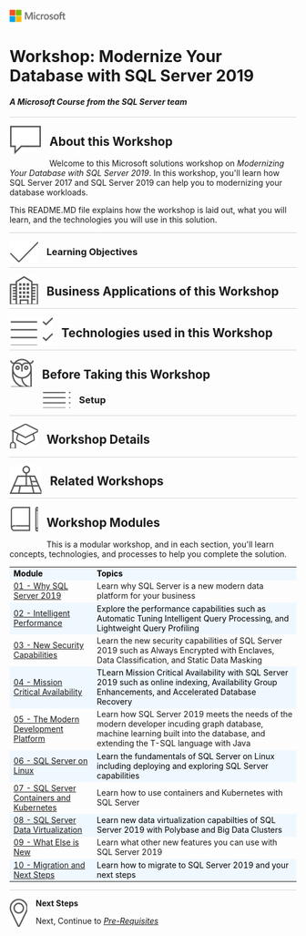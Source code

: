 ![](graphics/microsoftlogo.png)

# Workshop: Modernize Your Database with SQL Server 2019

#### <i>A Microsoft Course from the SQL Server team</i>

<p style="border-bottom: 1px solid lightgrey;"></p>

<img style="float: left; margin: 0px 15px 15px 0px;" src="./graphics/textbubble.png"> <h2>About this Workshop</h2>

Welcome to this Microsoft solutions workshop on *Modernizing Your Database with SQL Server 2019*. In this workshop, you'll learn how SQL Server 2017 and SQL Server 2019 can help you to modernizing your database workloads.

This README.MD file explains how the workshop is laid out, what you will learn, and the technologies you will use in this solution.

<p style="border-bottom: 1px solid lightgrey;"></p>

<img style="float: left; margin: 0px 15px 15px 0px;" src="./graphics/checkmark.png"> <h3>Learning Objectives</h3>

<p style="border-bottom: 1px solid lightgrey;"></p>
<img style="float: left; margin: 0px 15px 15px 0px;" src="./graphics/building1.png"> <h2>Business Applications of this Workshop</h2>

<p style="border-bottom: 1px solid lightgrey;"></p>

<img style="float: left; margin: 0px 15px 15px 0px;" src="./graphics/listcheck.png"> <h2>Technologies used in this Workshop</h2>

<p style="border-bottom: 1px solid lightgrey;"></p>

<img style="float: left; margin: 0px 15px 15px 0px;" src="./graphics/owl.png"> <h2>Before Taking this Workshop</h2>



<img style="float: left; margin: 0px 15px 15px 0px;" src="./graphics/bulletlist.png"> <h3>Setup</h3>

<p style="border-bottom: 1px solid lightgrey;"></p>

<img style="float: left; margin: 0px 15px 15px 0px;" src="./graphics/education1.png"> <h2>Workshop Details</h2>

<p style="border-bottom: 1px solid lightgrey;"></p>

<img style="float: left; margin: 0px 15px 15px 0px;" src="./graphics/pinmap.png"> <h2>Related Workshops</h2>


<p style="border-bottom: 1px solid lightgrey;"></p>

<img style="float: left; margin: 0px 15px 15px 0px;" src="./graphics/bookpencil.png"> <h2>Workshop Modules</h2>

This is a modular workshop, and in each section, you'll learn concepts, technologies, and processes to help you complete the solution.

<table style="tr:nth-child(even) {background-color: #f2f2f2;}; text-align: left; display: table; border-collapse: collapse; border-spacing: 5px; border-color: gray;">

  <tr><td style="background-color: AliceBlue; color: black;"><b>Module</b></td><td style="background-color: AliceBlue; color: black;"><b>Topics</b></td></tr>

  <tr><td><a href="ModernizeSQL2019/01-WhySQL2019.md" target="_blank">01 - Why SQL Server 2019 </a></td><td> Learn why SQL Server is a new modern data platform for your business</td></tr>
  <tr><td style="background-color: AliceBlue; color: black;"><a href="ModernizeSQL2019/02-IntelligentPerformance.md" target="_blank">02 - Intelligent Performance</a> </td><td td style="background-color: AliceBlue; color: black;"> Explore the performance capabilities such as Automatic Tuning Intelligent Query Processing, and Lightweight Query Profiling</td></tr>
  <tr><td><a href="ModernizeSQL2019/03-Security.md" target="_blank">03 - New Security Capabilities</a></td><td> Learn the new security capabilities of SQL Server 2019 such as Always Encrypted with Enclaves, Data Classification, and Static Data Masking</td></tr>
  <tr><td style="background-color: AliceBlue; color: black;"><a href="ModernizeSQL2019/04-MissionCriticalAvailability.md" target="_blank">04 - Mission Critical Availability</a> </td><td td style="background-color: AliceBlue; color: black;"> TLearn Mission Critical Availability with SQL Server 2019 such as online indexing, Availability Group Enhancements, and Accelerated Database Recovery</td></tr>  
  <tr><td><a href="ModernizeSQL2019/05-ModernDevelopmentPlatform.md" target="_blank">05 - The Modern Development Platform </a></td><td> Learn how SQL Server 2019 meets the needs of the modern developer incuding graph database, machine learning built into the database, and extending the T-SQL language with Java</td></tr>
  <tr><td style="background-color: AliceBlue; color: black;"><a href="ModernizeSQL2019/06-SQLLinux.md" target="_blank">06 - SQL Server on Linux</a> </td><td td style="background-color: AliceBlue; color: black;">Learn the fundamentals of SQL Server on Linux including deploying and exploring SQL Server capabilities</td></tr>
  <tr><td><a href="ModernizeSQL2019/07-SQLContainers.md" target="_blank">07 - SQL Server Containers and Kubernetes </a></td><td> Learn how to use containers and Kubernetes with SQL Server</td></tr>
  <tr><td style="background-color: AliceBlue; color: black;"><a href="ModernizeSQL2019/08-DataVirtualization.md" target="_blank">08 - SQL Server Data Virtualization</a> </td><td td style="background-color: AliceBlue; color: black;"> Learn new data virtualization capabilties of SQL Server 2019 with Polybase and Big Data Clusters</td></tr>  <tr><td><a href="ModernizeSQL2019/09-WhatElseIsNew.md" target="_blank">09 - What Else is New </a></td><td>Learn what other new features you can use with SQL Server 2019</td></tr>
  <tr><td style="background-color: AliceBlue; color: black;"><a href="ModernizeSQL2019/10-MigratingAndNextSteps.md" target="_blank">10 - Migration and Next Steps</a> </td><td td style="background-color: AliceBlue; color: black;"> Learn how to migrate to SQL Server 2019 and your next steps</td></tr>

</table>

<p style="border-bottom: 1px solid lightgrey;"></p>

<p><img style="float: left; margin: 0px 15px 15px 0px;" src="./graphics/geopin.png"><b>Next Steps</b></p>

Next, Continue to <a href="ModernizeSQL2019/00-Pre-Requisites.md" target="_blank"><i> Pre-Requisites</i></a>
